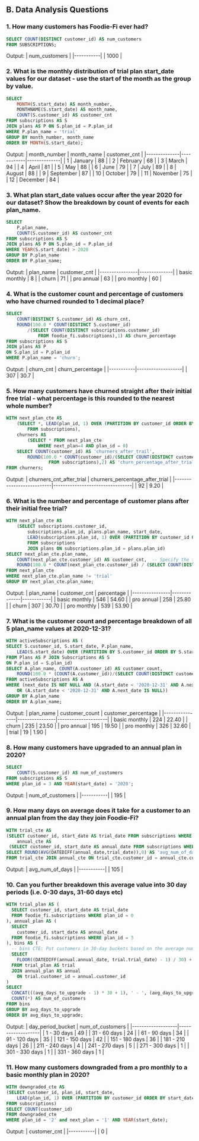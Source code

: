 ## B. Data Analysis Questions

### 1. How many customers has Foodie-Fi ever had?

```sql
SELECT COUNT(DISTINCT customer_id) AS num_customers
FROM SUBSCRIPTIONS;
```

Output:
| num_customers |
|-----------|
| 1000 |

### 2. What is the monthly distribution of trial plan start_date values for our dataset - use the start of the month as the group by value.

```sql
SELECT
	MONTH(S.start_date) AS month_number,
	MONTHNAME(S.start_date) AS month_name,
    COUNT(S.customer_id) AS customer_cnt
FROM subscriptions AS S
JOIN plans AS P ON S.plan_id = P.plan_id
WHERE P.plan_name = 'trial'
GROUP BY month_number, month_name
ORDER BY MONTH(S.start_date);
```

Output:
| month_number | month_name | customer_cnt |
|--------------|------------|--------------|
| 1 | January | 88 |
| 2 | February | 68 |
| 3 | March | 94 |
| 4 | April | 81 |
| 5 | May | 88 |
| 6 | June | 79 |
| 7 | July | 89 |
| 8 | August | 88 |
| 9 | September | 87 |
| 10 | October | 79 |
| 11 | November | 75 |
| 12 | December | 84 |

### 3. What plan start_date values occur after the year 2020 for our dataset? Show the breakdown by count of events for each plan_name.

```sql
SELECT
	P.plan_name,
    COUNT(S.customer_id) AS customer_cnt
FROM subscriptions AS S
JOIN plans AS P ON S.plan_id = P.plan_id
WHERE YEAR(S.start_date) > 2020
GROUP BY P.plan_name
ORDER BY P.plan_name;
```

Output:
| plan_name | customer_cnt |
|----------------|--------------|
| basic monthly | 8 |
| churn | 71 |
| pro annual | 63 |
| pro monthly | 60 |

### 4. What is the customer count and percentage of customers who have churned rounded to 1 decimal place?

```sql
SELECT
	COUNT(DISTINCT S.customer_id) AS churn_cnt,
    ROUND(100.0 * COUNT(DISTINCT S.customer_id)
		/(SELECT COUNT(DISTINCT subscriptions.customer_id)
			FROM foodie_fi.subscriptions),1) AS churn_percentage
FROM subscriptions AS S
JOIN plans AS P
ON S.plan_id = P.plan_id
WHERE P.plan_name = 'churn';
```

Output:
| churn_cnt | churn_percentage |
|-----------|-------------------|
| 307 | 30.7 |

### 5. How many customers have churned straight after their initial free trial - what percentage is this rounded to the nearest whole number?

```sql
WITH next_plan_cte AS
	(SELECT *, LEAD(plan_id, 1) OVER (PARTITION BY customer_id ORDER BY start_date) AS next_plan
		FROM subscriptions),
	churners AS
		(SELECT * FROM next_plan_cte
			WHERE next_plan=4 AND plan_id = 0)
	SELECT COUNT(customer_id) AS 'churners_after_trail',
		ROUND(100.0 * COUNT(customer_id)/(SELECT COUNT(DISTINCT customer_id) AS 'distinct_customers'
				FROM subscriptions),2) AS 'churn_percentage_after_trial'
FROM churners;
```

Output:
| churners_cnt_after_trial | churners_percentage_after_trial |
|--------------------------|---------------------------------|
| 92 | 9.20 |

### 6. What is the number and percentage of customer plans after their initial free trial?

```sql
WITH next_plan_cte AS
	(SELECT subscriptions.customer_id,
		subscriptions.plan_id, plans.plan_name, start_date,
		LEAD(subscriptions.plan_id, 1) OVER (PARTITION BY customer_id ORDER BY start_date) AS next_plan
		FROM subscriptions
		JOIN plans ON subscriptions.plan_id = plans.plan_id)
SELECT next_plan_cte.plan_name,
	COUNT(next_plan_cte.customer_id) AS customer_cnt,  -- Specify the table for clarity
    ROUND(100.0 * COUNT(next_plan_cte.customer_id) / (SELECT COUNT(DISTINCT customer_id) AS distinct_customers FROM subscriptions), 2) AS "percentage"  -- Use double quotes for aliases
FROM next_plan_cte
WHERE next_plan_cte.plan_name != 'trial'
GROUP BY next_plan_cte.plan_name;
```

Output:
| plan_name | customer_cnt | percentage |
|----------------|--------------|------------|
| basic monthly | 546 | 54.60 |
| pro annual | 258 | 25.80 |
| churn | 307 | 30.70 |
| pro monthly | 539 | 53.90 |

### 7. What is the customer count and percentage breakdown of all 5 plan_name values at 2020-12-31?

```sql
WITH activeSubscriptions AS (
SELECT S.customer_id, S.start_date, P.plan_name,
    LEAD(S.start_date) OVER (PARTITION BY S.customer_id ORDER BY S.start_date) AS next_date
FROM Plans AS P JOIN Subscriptions AS S
ON P.plan_id = S.plan_id)
SELECT A.plan_name, COUNT(A.customer_id) AS customer_count,
    ROUND(100.0 * (COUNT(A.customer_id))/(SELECT COUNT(DISTINCT customer_id) FROM Subscriptions),2) AS customer_percentage
FROM activeSubscriptions AS A
WHERE (next_date IS NOT NULL AND (A.start_date < '2020-12-31' AND A.next_date > '2020-12-31')
	OR (A.start_date < '2020-12-31' AND A.next_date IS NULL))
GROUP BY A.plan_name
ORDER BY A.plan_name;
```

Output:
| plan_name | customer_count | customer_percentage |
|----------------|----------------|---------------------|
| basic monthly | 224 | 22.40 |
| churn | 235 | 23.50 |
| pro annual | 195 | 19.50 |
| pro monthly | 326 | 32.60 |
| trial | 19 | 1.90 |

### 8. How many customers have upgraded to an annual plan in 2020?

```sql
SELECT
	COUNT(S.customer_id) AS num_of_customers
FROM subscriptions AS S
WHERE plan_id = 3 AND YEAR(start_date) = '2020';
```

Output:
| num_of_customers |
|-----------|
| 195 |

### 9. How many days on average does it take for a customer to an annual plan from the day they join Foodie-Fi?

```sql
WITH trial_cte AS
(SELECT customer_id, start_date AS trial_date FROM subscriptions WHERE plan_id = 0),
	annual_cte AS
 (SELECT customer_id, start_date AS annual_date FROM subscriptions WHERE plan_id = 3)
SELECT ROUND(AVG(DATEDIFF(annual_date,trial_date)),0) AS 'avg_num_of_days'
FROM trial_cte JOIN annual_cte ON trial_cte.customer_id = annual_cte.customer_id;
```

Output:
| avg_num_of_days |
|-----------|
| 105 |

### 10. Can you further breakdown this average value into 30 day periods (i.e. 0-30 days, 31-60 days etc)

```sql
WITH trial_plan AS (
  SELECT customer_id, start_date AS trial_date
  FROM foodie_fi.subscriptions WHERE plan_id = 0
), annual_plan AS (
  SELECT
    customer_id, start_date AS annual_date
  FROM foodie_fi.subscriptions WHERE plan_id = 3
), bins AS (
  -- bins CTE: Put customers in 30-day buckets based on the average number of days taken to upgrade to a pro annual plan.
  SELECT
    FLOOR((DATEDIFF(annual.annual_date, trial.trial_date) - 1) / 30) + 1 AS avg_days_to_upgrade
  FROM trial_plan AS trial
  JOIN annual_plan AS annual
    ON trial.customer_id = annual.customer_id
)
SELECT
  CONCAT(((avg_days_to_upgrade - 1) * 30 + 1), ' - ', (avg_days_to_upgrade * 30), ' days') AS day_period_bucket,
  COUNT(*) AS num_of_customers
FROM bins
GROUP BY avg_days_to_upgrade
ORDER BY avg_days_to_upgrade;
```

Output:
| day_period_bucket | num_of_customers |
|-------------------|-------------------|
| 1 - 30 days | 49 |
| 31 - 60 days | 24 |
| 61 - 90 days | 34 |
| 91 - 120 days | 35 |
| 121 - 150 days | 42 |
| 151 - 180 days | 36 |
| 181 - 210 days | 26 |
| 211 - 240 days | 4 |
| 241 - 270 days | 5 |
| 271 - 300 days | 1 |
| 301 - 330 days | 1 |
| 331 - 360 days | 1 |

### 11. How many customers downgraded from a pro monthly to a basic monthly plan in 2020?

```sql
WITH downgraded_cte AS
(SELECT customer_id, plan_id, start_date,
	LEAD(plan_id, 1) OVER (PARTITION BY customer_id ORDER BY start_date) AS next_plan
FROM subscriptions)
SELECT COUNT(customer_id)
FROM downgraded_cte
WHERE plan_id = '2' and next_plan = '1' AND YEAR(start_date);
```

Output:
| customer_cnt |
|-----------|
| 0 |

